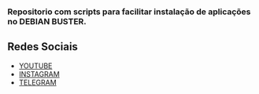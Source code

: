 ### Repositorio com scripts para facilitar instalação de aplicações no DEBIAN BUSTER.


## Redes Sociais

* [YOUTUBE](https://www.youtube.com/channel/UCxLDS2BGdf6nX5z33-Depgg?view_as=subscriber)
* [INSTAGRAM](https://www.instagram.com/sstc_info_ti/)
* [TELEGRAM](https://t.me/sstc2019)
